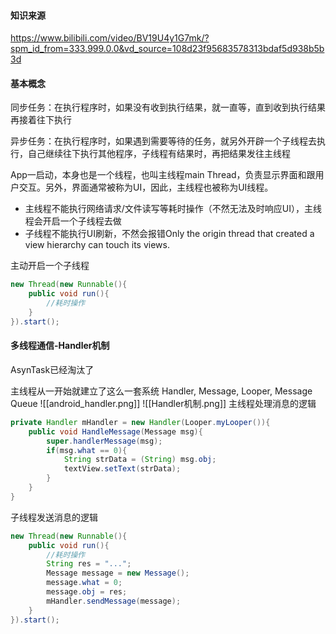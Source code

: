 #### 知识来源
https://www.bilibili.com/video/BV19U4y1G7mk/?spm_id_from=333.999.0.0&vd_source=108d23f95683578313bdaf5d938b5b3d

#### 基本概念
同步任务：在执行程序时，如果没有收到执行结果，就一直等，直到收到执行结果再接着往下执行

异步任务：在执行程序时，如果遇到需要等待的任务，就另外开辟一个子线程去执行，自己继续往下执行其他程序，子线程有结果时，再把结果发往主线程

App一启动，本身也是一个线程，也叫主线程main Thread，负责显示界面和跟用户交互。另外，界面通常被称为UI，因此，主线程也被称为UI线程。
- 主线程不能执行网络请求/文件读写等耗时操作（不然无法及时响应UI），主线程会开启一个子线程去做
- 子线程不能执行UI刷新，不然会报错Only the origin thread that created a view hierarchy can touch its views. 

主动开启一个子线程
```java
new Thread(new Runnable(){
	public void run(){
		//耗时操作 
	}
}).start();
```

#### 多线程通信-Handler机制

AsynTask已经淘汰了

主线程从一开始就建立了这么一套系统
Handler, Message, Looper, Message Queue
![[android_handler.png]]
![[Handler机制.png]]
主线程处理消息的逻辑
```java
private Handler mHandler = new Handler(Looper.myLooper()){
	public void HandleMessage(Message msg){
		super.handlerMessage(msg);
		if(msg.what == 0){
			String strData = (String) msg.obj;
			textView.setText(strData);
		}
	}
}
```
子线程发送消息的逻辑
```java
new Thread(new Runnable(){
	public void run(){
		//耗时操作 
		String res = "...";
		Message message = new Message();
		message.what = 0;
		message.obj = res;
		mHandler.sendMessage(message);
	}
}).start();
```
